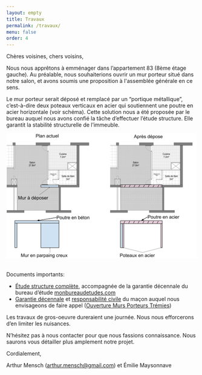 ```yaml
---
layout: empty
title: Travaux
permalink: /travaux/
menu: false
order: 4
---
```


Chères voisines, chers voisins,

Nous nous apprêtons à emménager dans l’appartement 83 (8ème étage gauche). Au préalable, nous souhaiterions ouvrir un mur porteur situé dans notre salon, et avons soumis une proposition à l'assemblée générale en ce sens.

Le mur porteur serait déposé et remplacé par un “portique métallique”, c’est-à-dire deux poteaux verticaux en acier qui soutiennent une poutre en acier horizontale (voir schéma). Cette solution nous a été proposée par le bureau auquel nous avons confié la tâche d’effectuer l’étude structure. Elle garantit la stabilité structurelle de l’immeuble.

<center><img src='/assets/img/schema_mur.png' width='800px' title='Schéma des modifications' /></center>

<br />

Documents importants:

- [Étude structure complète](/assets/docs/etude_structure.pdf), accompagnée de la garantie décennale du bureau d’étude [monbureaudetudes.com](https://monbureaudetudes.com/)
- [Garantie décennale](/assets/docs/macon_decennale.pdf) et [responsabilité civile](/assets/docs/macon_rc.pdf) du maçon auquel nous envisageons de faire appel ([Ouverture Murs Porteurs Trémies](https://www.ouverture-murs-porteurs-tremies.com/))

Les travaux de gros-oeuvre dureraient une journée. Nous nous efforcerons d’en limiter les nuisances.

N’hésitez pas à nous contacter pour que nous fassions connaissance. Nous saurons vous détailler plus amplement notre projet.

Cordialement,

Arthur Mensch ([arthur.mensch@gmail.com](mailto:arthur.mensch@gmail.com)) et Émilie Maysonnave
